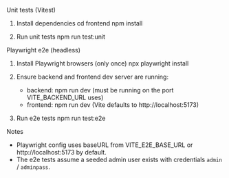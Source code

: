 Unit tests (Vitest)

1. Install dependencies
   cd frontend
   npm install

2. Run unit tests
   npm run test:unit

Playwright e2e (headless)

1. Install Playwright browsers (only once)
   npx playwright install

2. Ensure backend and frontend dev server are running:

   - backend: npm run dev (must be running on the port VITE_BACKEND_URL uses)
   - frontend: npm run dev (Vite defaults to http://localhost:5173)

3. Run e2e tests
   npm run test:e2e

Notes

- Playwright config uses baseURL from VITE_E2E_BASE_URL or http://localhost:5173 by default.
- The e2e tests assume a seeded admin user exists with credentials `admin` / `adminpass`.
